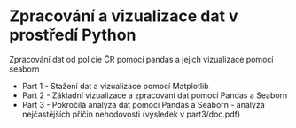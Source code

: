 # Zpracování a vizualizace dat v prostředí Python
Zpracování dat od policie ČR pomocí pandas a jejich vizualizace pomocí seaborn
- Part 1 - Stažení dat a vizualizace pomocí Matplotlib
- Part 2 - Základní vizualizace a zpracování dat pomocí Pandas a Seaborn
- Part 3 - Pokročilá analýza dat pomocí Pandas a Seaborn - analýza nejčastějších příčin nehodovosti (výsledek v part3/doc.pdf)
